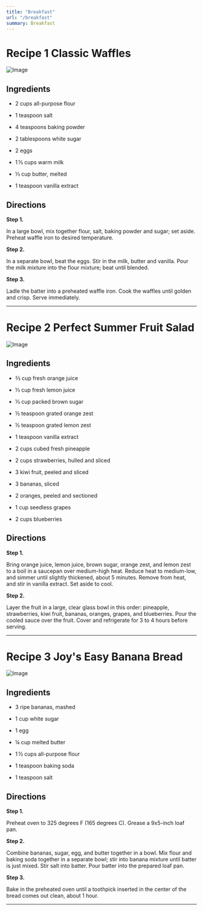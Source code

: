 ```yaml
---
title: "Breakfast"
url: "/breakfast"
summary: Breakfast
---
```


# Recipe 1 Classic Waffles

![Image](/Img/waffles.jpg)

## Ingredients

- 2 cups all-purpose flour

- 1 teaspoon salt

- 4 teaspoons baking powder

- 2 tablespoons white sugar

- 2 eggs

- 1 ½ cups warm milk

- ⅓ cup butter, melted

- 1 teaspoon vanilla extract

## Directions

**Step 1.**

In a large bowl, mix together flour, salt, baking powder and sugar; set aside. Preheat waffle iron to desired temperature.

**Step 2.**

In a separate bowl, beat the eggs. Stir in the milk, butter and vanilla. Pour the milk mixture into the flour mixture; beat until blended.

**Step 3.**

Ladle the batter into a preheated waffle iron. Cook the waffles until golden and crisp. Serve immediately.
____________________________________________________________________

# Recipe 2 Perfect Summer Fruit Salad

![Image](/Img/fruit-salad.jpg)

## Ingredients

- ⅔ cup fresh orange juice

- ⅓ cup fresh lemon juice

- ⅓ cup packed brown sugar

- ½ teaspoon grated orange zest

- ½ teaspoon grated lemon zest

- 1 teaspoon vanilla extract

- 2 cups cubed fresh pineapple

- 2 cups strawberries, hulled and sliced

- 3 kiwi fruit, peeled and sliced

- 3 bananas, sliced

- 2 oranges, peeled and sectioned

- 1 cup seedless grapes

- 2 cups blueberries

## Directions

**Step 1.**

Bring orange juice, lemon juice, brown sugar, orange zest, and lemon zest to a boil in a saucepan over medium-high heat. Reduce heat to medium-low, and simmer until slightly thickened, about 5 minutes. Remove from heat, and stir in vanilla extract. Set aside to cool.

**Step 2.**

Layer the fruit in a large, clear glass bowl in this order: pineapple, strawberries, kiwi fruit, bananas, oranges, grapes, and blueberries. Pour the cooled sauce over the fruit. Cover and refrigerate for 3 to 4 hours before serving.
_____________________________________

# Recipe 3 Joy's Easy Banana Bread

![Image](/Img/Best-Banana-Bread.jpg)

## Ingredients

- 3 ripe bananas, mashed

- 1 cup white sugar

- 1 egg

- ¼ cup melted butter

- 1 ½ cups all-purpose flour

- 1 teaspoon baking soda

- 1 teaspoon salt

## Directions

**Step 1.**

Preheat oven to 325 degrees F (165 degrees C). Grease a 9x5-inch loaf pan.


**Step 2.**

Combine bananas, sugar, egg, and butter together in a bowl. Mix flour and baking soda together in a separate bowl; stir into banana mixture until batter is just mixed. Stir salt into batter. Pour batter into the prepared loaf pan.

**Step 3.**

Bake in the preheated oven until a toothpick inserted in the center of the bread comes out clean, about 1 hour.

_____________________________________